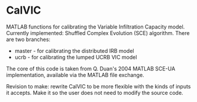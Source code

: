 # CalVIC

MATLAB functions for calibrating the Variable Infiltration Capacity model. Currently implemented: Shuffled Complex Evolution (SCE) algorithm. There are two branches:

* master - for calibrating the distributed IRB model
* ucrb - for calibrating the lumped UCRB VIC model

The core of this code is taken from Q. Duan's 2004 MATLAB SCE-UA implementation, available via the MATLAB file exchange.

Revision to make: rewrite CalVIC to be more flexible with the kinds of inputs it accepts. Make it so the user does not need to modify the source code.